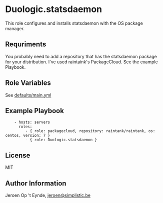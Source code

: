 Duologic.statsdaemon
====================

This role configures and installs statsdaemon with the OS package manager.

Requriments
-----------

You probably need to add a repository that has the statsdaemon package for your distribution. I've used raintaink's PackageCloud. See the example Playbook.

Role Variables
--------------

See [defaults/main.yml](defaults/main.yml)

Example Playbook
----------------

```
    - hosts: servers
      roles:
         - { role: packagecloud, repository: raintank/raintank, os: centos, version: 7 }
         - { role: Duologic.statsdaemon }
```

License
-------

MIT

Author Information
------------------

Jeroen Op 't Eynde, jeroen@simplistic.be

